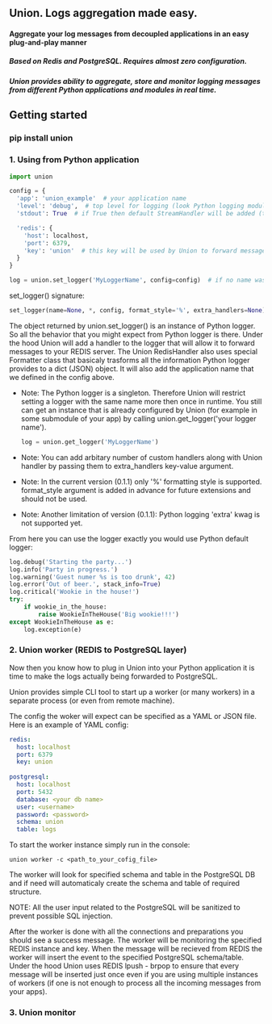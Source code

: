 ## Union. Logs aggregation made easy.
#### Aggregate your log messages from decoupled applications in an easy plug-and-play manner

##### Based on Redis and PostgreSQL. Requires almost zero configuration.
##### Union provides ability to aggregate, store and monitor logging messages from different Python applications and modules in real time.

## Getting started
### pip install union

### 1. Using from Python application

``` python
import union

config = {
  'app': 'union_example'  # your application name
  'level': 'debug',  # top level for logging (look Python logging module documentation for details)
  'stdout': True  # if True then default StreamHandler will be added (to see logging in your app stdout)

  'redis': {
    'host': localhost,  
    'port': 6379,
    'key': 'union'  # this key will be used by Union to forward messages through Redis
  }
}

log = union.set_logger('MyLoggerName', config=config)  # if no name was passed the 'root' logger will be returned
```

set_logger() signature: 

```python
set_logger(name=None, *, config, format_style='%', extra_handlers=None)
```

The object returned by union.set_logger() is an instance of Python logger.
So all the behavior that you might expect from Python logger is there.
Under the hood Union will add a handler to the logger that will allow it to forward
messages to your REDIS server. The Union RedisHandler also uses special Formatter class
that basicaly trasforms all the information Python logger provides to a dict (JSON) object.
It will also add the application name that we defined in the config above.

- Note: The Python logger is a singleton. Therefore Union will restrict setting a logger with the same
  name more then once in runtime. You still can get an instance that is already configured by Union 
  (for example in some submodule of your app) by calling union.get_logger('your logger name').
  ``` python
  log = union.get_logger('MyLoggerName')
  ```
 
- Note: You can add arbitary number of custom handlers along with Union handler by passing them to
  extra_handlers key-value argument.

- Note: In the current version (0.1.1) only '%' formatting style is supported. format_style argument is added 
  in advance for future extensions and should not be used.
  
- Note: Another limitation of version (0.1.1): Python logging 'extra' kwag is not supported yet.

From here you can use the logger exactly you would use Python default logger:

```python
log.debug('Starting the party...')
log.info('Party in progress.')
log.warning('Guest numer %s is too drunk', 42)
log.error('Out of beer.', stack_info=True)
log.critical('Wookie in the house!')
try:
    if wookie_in_the_house:
        raise WookieInTheHouse('Big wookie!!!')
except WookieInTheHouse as e:
    log.exception(e)
```

### 2. Union worker (REDIS to PostgreSQL layer)

Now then you know how to plug in Union into your Python application it is time to 
make the logs actually being forwarded to PostgreSQL.

Union provides simple CLI tool to start up a worker (or many workers) 
in a separate process (or even from remote machine).

The config the woker will expect can be specified as a YAML or JSON file. 
Here is an example of YAML config:

``` yaml
redis:
  host: localhost
  port: 6379
  key: union
 
postgresql:
  host: localhost
  port: 5432
  database: <your db name>
  user: <username>
  password: <password>
  schema: union 
  table: logs
```

To start the worker instance simply run in the console:

```shell
union worker -c <path_to_your_cofig_file>
```
The worker will look for specified schema and table in the PostgreSQL DB and if need will 
automaticaly create the schema and table of required structure. 

NOTE: All the user input related to the PostgreSQL will be sanitized to prevent possible SQL injection.

After the worker is done with all the connections and preparations you should see a success message. 
The worker will be monitoring the specified REDIS instance and key.
When the message will be recieved from REDIS the worker will insert the event to the specified PostgreSQL schema/table.
Under the hood Union uses REDIS lpush - brpop to ensure that every message will be inserted just once even
if you are using multiple instances of workers (if one is not enough to process all the incoming messages from your apps).

### 3. Union monitor


